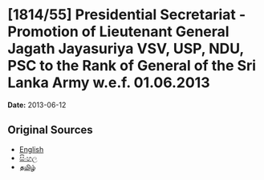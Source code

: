 # [1814/55] Presidential Secretariat - Promotion of Lieutenant General Jagath Jayasuriya VSV, USP, NDU, PSC to the Rank of General of the Sri Lanka Army w.e.f. 01.06.2013

**Date:** 2013-06-12

## Original Sources

- [English](https://documents.gov.lk/view/extra-gazettes/2013/6/1814-55_E.pdf)
- [සිංහල](https://documents.gov.lk/view/extra-gazettes/2013/6/1814-55_S.pdf)
- [தமிழ்](https://documents.gov.lk/view/extra-gazettes/2013/6/1814-55_T.pdf)

